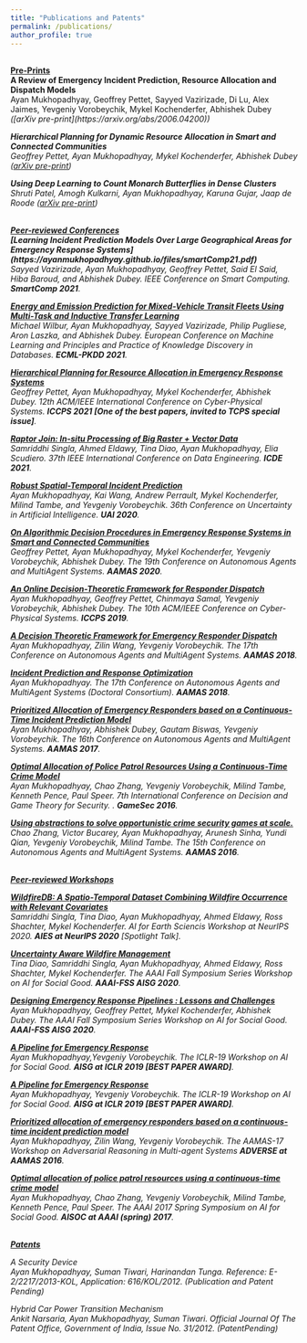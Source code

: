 ```yaml
---
title: "Publications and Patents"
permalink: /publications/
author_profile: true
---
```


<br>
<b><u>Pre-Prints</u></b>
<br>
<b>A Review of Emergency Incident Prediction, Resource Allocation and Dispatch Models</b> <br>
Ayan Mukhopadhyay, Geoffrey Pettet, Sayyed Vazirizade, Di Lu, Alex Jaimes, Yevgeniy Vorobeychik, Mykel Kochenderfer, Abhishek Dubey
<i>([arXiv pre-print](https://arxiv.org/abs/2006.04200))

<b>Hierarchical Planning for Dynamic Resource Allocation in Smart and Connected Communities</b> <br>
Geoffrey Pettet, Ayan Mukhopadhyay, Mykel Kochenderfer, Abhishek Dubey
<i>([arXiv pre-print](https://arxiv.org/abs/2107.01292))

<b>Using Deep Learning to Count Monarch Butterflies in Dense Clusters</b> <br>
Shruti Patel, Amogh Kulkarni, Ayan Mukhopadhyay, Karuna Gujar, Jaap de Roode
<i>([arXiv pre-print](https://www.biorxiv.org/content/10.1101/2021.07.23.453502v1.full))


<br>
<b><u>Peer-reviewed Conferences</u></b>
<br>
<b>[Learning Incident Prediction Models Over Large Geographical Areas for Emergency Response Systems](https://ayanmukhopadhyay.github.io/files/smartComp21.pdf)</b> <br>
Sayyed Vazirizade, Ayan Mukhopadhyay, Geoffrey Pettet, Said El Said, Hiba Baroud, and Abhishek Dubey.
<i>IEEE Conference on Smart Computing</i>. <b>SmartComp 2021</b>.

<b>[Energy and Emission Prediction for Mixed-Vehicle Transit Fleets Using Multi-Task and Inductive Transfer Learning](https://ayanmukhopadhyay.github.io/files/ecml21.pdf)</b> <br>
Michael Wilbur, Ayan Mukhopadhyay, Sayyed Vazirizade, Philip Pugliese, Aron Laszka, and Abhishek Dubey.
<i>European Conference on Machine Learning and Principles and Practice of Knowledge Discovery in Databases</i>. <b>ECML-PKDD 2021</b>.

<b>[Hierarchical Planning for Resource Allocation in Emergency Response Systems](https://ayanmukhopadhyay.github.io/files/iccps21.pdf)</b> <br>
Geoffrey Pettet, Ayan Mukhopadhyay, Mykel Kochenderfer, Abhishek Dubey.
<i>12th ACM/IEEE International Conference on Cyber-Physical Systems</i>. <b>ICCPS 2021 [One of the best papers, invited to TCPS special issue]</b>.

<b>[Raptor Join: In-situ Processing of Big Raster + Vector Data](https://ayanmukhopadhyay.github.io/files/icde21.pdf)</b> <br>
Samriddhi Singla, Ahmed Eldawy, Tina Diao, Ayan Mukhopadhyay, Elia Scudiero.
<i>37th IEEE International Conference on Data Engineering</i>. <b>ICDE 2021</b>.

<b>[Robust Spatial-Temporal Incident Prediction](http://ayanmukhopadhyay.github.io/publications/uai20)</b> <br> 
Ayan Mukhopadhyay, Kai Wang, Andrew Perrault, Mykel Kochenderfer, Milind Tambe, and Yevgeniy Vorobeychik.
<i>36th Conference on Uncertainty in Artificial Intelligence</i>. <b>UAI 2020</b>.

<b>[On Algorithmic Decision Procedures in Emergency Response Systems in Smart and Connected Communities](http://ayanmukhopadhyay.github.io/publications/aamas20)</b> <br> 
Geoffrey Pettet, Ayan Mukhopadhyay, Mykel Kochenderfer, Yevgeniy Vorobeychik, Abhishek Dubey.
<i>The 19th Conference on Autonomous Agents and MultiAgent Systems</i>. <b>AAMAS 2020</b>.

<b>[An Online Decision-Theoretic Framework for Responder
Dispatch](http://ayanmukhopadhyay.github.io/publications/iccps19)</b> <br> 
Ayan Mukhopadhyay, Geoffrey Pettet, Chinmaya Samal, Yevgeniy Vorobeychik, Abhishek Dubey.
<i>The 10th ACM/IEEE Conference on Cyber-Physical Systems</i>. <b>ICCPS 2019</b>.

<b>[A Decision Theoretic Framework for Emergency Responder Dispatch](http://ayanmukhopadhyay.github.io/publications/aamas18)</b> <br> 
Ayan Mukhopadhyay, Zilin Wang, Yevgeniy Vorobeychik.
<i>The 17th Conference on Autonomous Agents and MultiAgent Systems</i>. <b>AAMAS 2018</b>.

<b>[Incident Prediction and Response Optimization](http://ayanmukhopadhyay.github.io/publications/aamas18dc)</b> <br> 
Ayan Mukhopadhyay.
<i>The 17th Conference on Autonomous Agents and MultiAgent Systems (Doctoral Consortium)</i>. <b>AAMAS 2018</b>.

<b>[Prioritized Allocation of Emergency Responders based on a Continuous-Time Incident Prediction Model](http://ayanmukhopadhyay.github.io/publications/aamas17)</b> <br> 
Ayan Mukhopadhyay, Abhishek Dubey, Gautam Biswas, Yevgeniy Vorobeychik.
<i>The 16th Conference on Autonomous Agents and MultiAgent Systems</i>. <b>AAMAS 2017</b>.

<b>[Optimal Allocation of Police Patrol Resources Using a Continuous-Time Crime Model](http://ayanmukhopadhyay.github.io/publications/gamesec16)</b> <br>
Ayan Mukhopadhyay, Chao Zhang, Yevgeniy Vorobeychik, Milind Tambe, Kenneth Pence, Paul Speer.
<i>7th International Conference on Decision and Game Theory for Security. </i>. <b>GameSec 2016</b>.

<b>[Using abstractions to solve opportunistic crime security games at scale.](http://ayanmukhopadhyay.github.io/publications/aamas16)</b> <br>
Chao Zhang, Victor Bucarey, Ayan Mukhopadhyay, Arunesh Sinha, Yundi Qian, Yevgeniy Vorobeychik, Milind Tambe.
<i>The 15th Conference on Autonomous Agents and MultiAgent Systems</i>. <b>AAMAS 2016</b>.

<br>
<b><u>Peer-reviewed Workshops</u></b>
<br>

<b>[WildfireDB: A Spatio-Temporal Dataset Combining Wildfire Occurrence with Relevant Covariates](http://ayanmukhopadhyay.github.io/publications/neurips20)</b><br>
Samriddhi Singla, Tina Diao, Ayan Mukhopadhyay, Ahmed Eldawy, Ross Shachter, Mykel Kochenderfer.
<i>AI for Earth Sciencis Workshop at NeurIPS 2020.</i> <b>AIES at NeurIPS 2020</b> </b>[Spotlight Talk]</b>.

<b>[Uncertainty Aware Wildfire Management](http://ayanmukhopadhyay.github.io/publications/aaai20_wildfire)</b><br>
Tina Diao, Samriddhi Singla, Ayan Mukhopadhyay, Ahmed Eldawy, Ross Shachter, Mykel Kochenderfer.
<i>The AAAI Fall Symposium Series Workshop on AI for Social Good.</i> <b>AAAI-FSS AISG 2020</b>.

<b>[Designing Emergency Response Pipelines : Lessons and Challenges](http://ayanmukhopadhyay.github.io/publications/aaai20_erm)</b><br>
Ayan Mukhopadhyay, Geoffrey Pettet, Mykel Kochenderfer, Abhishek Dubey.
<i>The AAAI Fall Symposium Series Workshop on AI for Social Good.</i> <b>AAAI-FSS AISG 2020</b>.

<b>[A Pipeline for Emergency Response](http://ayanmukhopadhyay.github.io/publications/iclr19)</b><br>
Ayan Mukhopadhyay,Yevgeniy Vorobeychik.
<i>The ICLR-19 Workshop on AI for Social Good.</i> <b>AISG at ICLR 2019 [BEST PAPER AWARD]</b>.

<b>[A Pipeline for Emergency Response](http://ayanmukhopadhyay.github.io/publications/iclr19)</b><br>
Ayan Mukhopadhyay, Yevgeniy Vorobeychik.
<i>The ICLR-19 Workshop on AI for Social Good.</i> <b>AISG at ICLR 2019 [BEST PAPER AWARD]</b>.

<b>[Prioritized allocation of emergency responders based on a continuous-time incident prediction model](http://ayanmukhopadhyay.github.io/publications/aamas17)</b> <br>
Ayan Mukhopadhyay, Zilin Wang, Yevgeniy Vorobeychik.
<i>The AAMAS-17 Workshop on Adversarial Reasoning in Multi-agent Systems</i> <b>ADVERSE at AAMAS 2016</b>.

<b>[Optimal allocation of police patrol resources using a continuous-time crime model](http://ayanmukhopadhyay.github.io/publications/gamesec16)</b><br>
Ayan Mukhopadhyay, Chao Zhang, Yevgeniy Vorobeychik, Milind Tambe, Kenneth Pence, Paul Speer. <i>The AAAI 2017 Spring Symposium on AI for Social Good.</i> <b>AISOC at AAAI (spring) 2017</b>.

<br>
<b><u>Patents</u></b>
<br>

A Security Device<br>
Ayan Mukhopadhyay, Suman Tiwari, Harinandan Tunga.
<i>Reference: E-2/2217/2013-KOL, Application: 616/KOL/2012. (Publication and Patent Pending)</i>

Hybrid Car Power Transition Mechanism<br>
Ankit Narsaria, Ayan Mukhopadhyay, Suman Tiwari.
<i>Official Journal Of The Patent Office, Government of India, Issue No. 31/2012. (PatentPending)</i>
